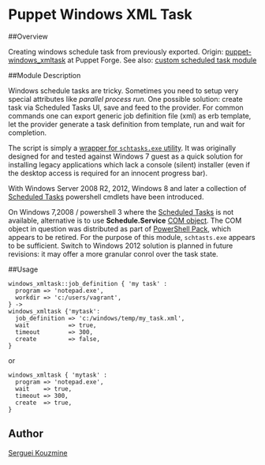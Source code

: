 # Puppet Windows XML Task


##Overview

Creating windows schedule task from previously exported.
Origin: [puppet-windows_xmltask](https://github.com/noma4i/puppet-windows_xmltask) at Puppet Forge. See also: [custom scheduled task module](https://github.com/sergueik/puppetmaster_vagrant/blob/master/modules/custom_command/manifests/init.pp)

##Module Description

Windows schedule tasks are tricky. Sometimes you need to setup very special attributes like *parallel process run*. One possible solution: create task via Scheduled Tasks UI, save and feed to the provider. For common commands one can export generic job definition file (xml) as erb template, let the provider generate a task definition from template, run and wait for completion.

The script is simply a [wrapper for `schtasks.exe` utility](http://stackoverflow.com/questions/18387920/get-scheduledtask-in-powershell-on-windows-server-2003). It was originally designed for and tested against Windows 7 guest as a quick solution for installing legacy applications which lack a console (silent) installer (even if the desktop access is required for an innocent progress bar).

With Windows Server 2008 R2, 2012, Windows 8 and later a collection of
[Scheduled Tasks]( https://technet.microsoft.com/en-us/library/jj649808%28v=wps.630%29.aspx)
powershell cmdlets have been introduced.

On Windows 7,2008 /  powershell 3 where the [Scheduled Tasks]( https://technet.microsoft.com/en-us/library/jj649808%28v=wps.630%29.aspx) is not available, alternative is to use __Schedule.Service__ [COM object](http://msexchange.me/2013/12/22/schedule-task-monitor-script). The COM object in question was distributed as part of [PowerShell Pack](http://code.msdn.microsoft.com/PowerShellPack), which appears to be retired. For the purpose of this module, `schtasts.exe` appears to be sufficient. Switch to Windows 2012 solution is planned in future revisions: it may offer a more granular conrol over the task state.

##Usage

```
windows_xmltask::job_definition { 'my task' :
  program => 'notepad.exe',
  workdir => 'c:/users/vagrant',
} ->
windows_xmltask {'mytask':
  job_definition => 'c:/windows/temp/my_task.xml',
  wait           => true,
  timeout        => 300,
  create         => false,
}

```
or
```
windows_xmltask { 'mytask' :
  program => 'notepad.exe',
  wait    => true,
  timeout => 300,
  create  => true,
}
```

Author
------
[Serguei Kouzmine](kouzmine_serguei@yahoo.com)


